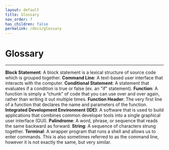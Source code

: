 ```yaml
---
layout: default
title: Glossary
nav_order: 7
has_children: false
permalink: /docs/glossary
---
```


# Glossary

---

**Block Statement**: A block statement is a lexical structure of source code which is grouped together.
**Command Line**: A text-based user interface that interacts with the computer.
**Conditional Statement**:  A statement that evaluates if a condition is true or false (ex. an "if" statement).
**Function**: A function is simply a “chunk” of code that you can use over and over again, rather than writing it out multiple times.
**Function Header**: The very first line of a function that declares the name and parameters of the function.
**Integrated Development Environment (IDE)**: A software that is used to build applications that combines common developer tools into a single graphical user interface (GUI).
**Palindrome**: A word, phrase, or sequence that reads the same backward as forward.
**String**: A sequence of characters strung together.
**Terminal**: A wrapper program that runs a shell and allows us to enter commands. This is also sometimes referred to as the command line, however it is not exactly the same, but very similar.
